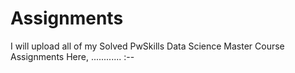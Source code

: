 # Assignments
I will upload all of my Solved PwSkills Data Science Master Course Assignments Here,   ............   :--
